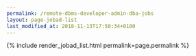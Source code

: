 ```yaml
---
permalink: /remote-dbms-developer-admin-dba-jobs
layout: page-jobad-list
last_modified_at: 2018-11-13T17:50:34+0100
---
```

{% include render_jobad_list.html permalink=page.permalink %}
